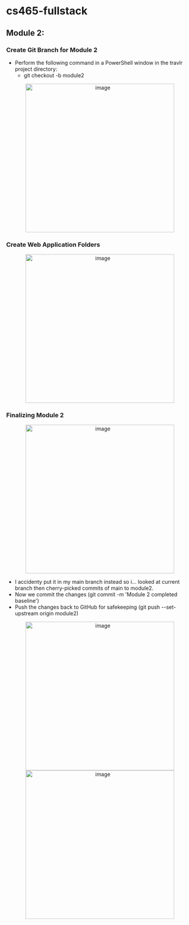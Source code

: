 # cs465-fullstack
## Module 2:
### Create Git Branch for Module 2
- Perform the following command in a PowerShell window in the travlr project directory:
  - git checkout -b module2

<div align="center">
  <img src="https://github.com/lvtierne/cs465-fullstack/assets/136281319/3ff19ab3-764c-43a4-bcd9-b58053ef1650" alt="image" width="400"/>
</div>

### Create Web Application Folders
<div align="center">
  <img src="https://github.com/lvtierne/cs465-fullstack/assets/136281319/aec8afa6-0740-4d74-a92d-a718ba98fddd" alt="image" width="400"/>
</div>

### Finalizing Module 2

<div align="center">
  <img src="https://github.com/lvtierne/cs465-fullstack/assets/136281319/9f80ffcd-734b-42f1-9ee3-410785ae33e3" alt="image" width="400"/>
</div>

- I accidenty put it in my main branch instead so i... looked at current branch then cherry-picked commits of main to module2.
- Now we commit the changes (git commit -m 'Module 2 completed baseline')
- Push the changes back to GitHub for safekeeping (git push --set-upstream origin module2)

<div align="center">
  <img src="https://github.com/lvtierne/cs465-fullstack/assets/136281319/36115c43-8bf2-478d-adcd-3489feee104c" alt="image" width="400"/>
</div>
<div align="center">
  <img src="https://github.com/lvtierne/cs465-fullstack/assets/136281319/5654845e-2df8-450d-b1dc-b08e57031ff3" alt="image" width="400"/>
</div>

